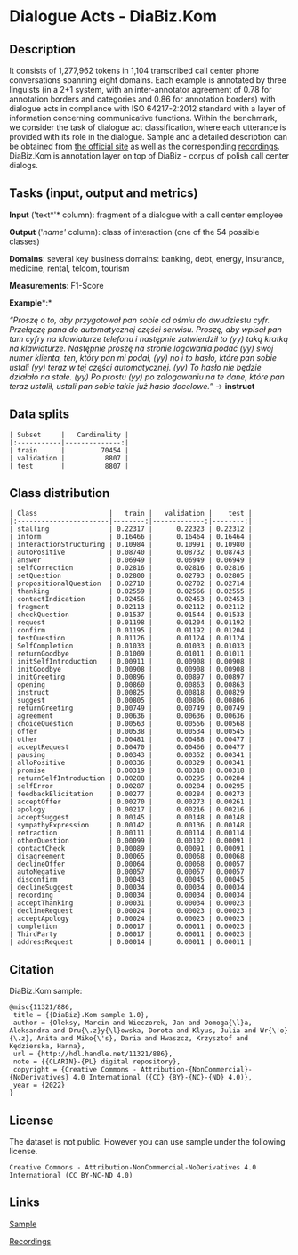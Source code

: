 # Dialogue Acts - DiaBiz.Kom

## Description

It consists of 1,277,962 tokens in 1,104 transcribed call center phone conversations spanning eight domains. Each example is annotated by three linguists (in a 2+1 system, with an inter-annotator agreement of 0.78 for annotation borders and categories and 0.86 for annotation borders) with dialogue acts in compliance with ISO 64217-2:2012 standard with a layer of information concerning communicative functions. Within the benchmark, we consider the task of dialogue act classification, where each utterance is provided with its role in the dialogue. Sample and a detailed description can be obtained from [the official site](https://clarin-pl.eu/dspace/handle/11321/886) as well as the corresponding [recordings](https://clarin-pl.eu/dspace/handle/11321/887). DiaBiz.Kom is annotation layer on top of DiaBiz - corpus  of polish call center dialogs.

## Tasks (input, output and metrics)

**Input** ('text*'* column): fragment of a dialogue with a call center employee

**Output** ('*name'* column): class of interaction (one of the 54 possible classes)

**Domains**: several key business domains: banking, debt, energy, insurance, medicine, rental, telcom, tourism

**Measurements**: F1-Score

**Example***:* 

*“Proszę o to, aby przygotował pan sobie od ośmiu do dwudziestu cyfr. Przełączę pana do automatycznej części serwisu. Proszę, aby wpisał pan tam cyfry na klawiaturze telefonu i następnie zatwierdził to (yy) taką kratką na klawiaturze. Następnie proszę na stronie logowania podać (yy) swój numer klienta, ten, który pan mi podał, (yy) no i to hasło, które pan sobie ustali (yy) teraz w tej części automatycznej. (yy) To hasło nie będzie działało na stałe. (yy) Po prostu (yy) po zalogowaniu na te dane, które pan teraz ustalił, ustali pan sobie takie już hasło docelowe.”* → **instruct**

## Data splits

```
| Subset     |   Cardinality |
|:-----------|--------------:|
| train      |         70454 |
| validation |          8807 |
| test       |          8807 |
```

## Class distribution

```
| Class                  |   train |   validation |    test |
|:-----------------------|--------:|-------------:|--------:|
| stalling               | 0.22317 |      0.22323 | 0.22312 |
| inform                 | 0.16466 |      0.16464 | 0.16464 |
| interactionStructuring | 0.10984 |      0.10991 | 0.10980 |
| autoPositive           | 0.08740 |      0.08732 | 0.08743 |
| answer                 | 0.06949 |      0.06949 | 0.06949 |
| selfCorrection         | 0.02816 |      0.02816 | 0.02816 |
| setQuestion            | 0.02800 |      0.02793 | 0.02805 |
| propositionalQuestion  | 0.02710 |      0.02702 | 0.02714 |
| thanking               | 0.02559 |      0.02566 | 0.02555 |
| contactIndication      | 0.02456 |      0.02453 | 0.02453 |
| fragment               | 0.02113 |      0.02112 | 0.02112 |
| checkQuestion          | 0.01537 |      0.01544 | 0.01533 |
| request                | 0.01198 |      0.01204 | 0.01192 |
| confirm                | 0.01195 |      0.01192 | 0.01204 |
| testQuestion           | 0.01126 |      0.01124 | 0.01124 |
| SelfCompletion         | 0.01033 |      0.01033 | 0.01033 |
| returnGoodbye          | 0.01009 |      0.01011 | 0.01011 |
| initSelfIntroduction   | 0.00911 |      0.00908 | 0.00908 |
| initGoodbye            | 0.00908 |      0.00908 | 0.00908 |
| initGreeting           | 0.00896 |      0.00897 | 0.00897 |
| opening                | 0.00860 |      0.00863 | 0.00863 |
| instruct               | 0.00825 |      0.00818 | 0.00829 |
| suggest                | 0.00805 |      0.00806 | 0.00806 |
| returnGreeting         | 0.00749 |      0.00749 | 0.00749 |
| agreement              | 0.00636 |      0.00636 | 0.00636 |
| choiceQuestion         | 0.00563 |      0.00556 | 0.00568 |
| offer                  | 0.00538 |      0.00534 | 0.00545 |
| other                  | 0.00481 |      0.00488 | 0.00477 |
| acceptRequest          | 0.00470 |      0.00466 | 0.00477 |
| pausing                | 0.00343 |      0.00352 | 0.00341 |
| alloPositive           | 0.00336 |      0.00329 | 0.00341 |
| promise                | 0.00319 |      0.00318 | 0.00318 |
| returnSelfIntroduction | 0.00288 |      0.00295 | 0.00284 |
| selfError              | 0.00287 |      0.00284 | 0.00295 |
| feedbackElicitation    | 0.00277 |      0.00284 | 0.00273 |
| acceptOffer            | 0.00270 |      0.00273 | 0.00261 |
| apology                | 0.00217 |      0.00216 | 0.00216 |
| acceptSuggest          | 0.00145 |      0.00148 | 0.00148 |
| sympathyExpression     | 0.00142 |      0.00136 | 0.00148 |
| retraction             | 0.00111 |      0.00114 | 0.00114 |
| otherQuestion          | 0.00099 |      0.00102 | 0.00091 |
| contactCheck           | 0.00089 |      0.00091 | 0.00091 |
| disagreement           | 0.00065 |      0.00068 | 0.00068 |
| declineOffer           | 0.00064 |      0.00068 | 0.00057 |
| autoNegative           | 0.00057 |      0.00057 | 0.00057 |
| disconfirm             | 0.00043 |      0.00045 | 0.00045 |
| declineSuggest         | 0.00034 |      0.00034 | 0.00034 |
| recording              | 0.00034 |      0.00034 | 0.00034 |
| acceptThanking         | 0.00031 |      0.00034 | 0.00023 |
| declineRequest         | 0.00024 |      0.00023 | 0.00023 |
| acceptApology          | 0.00024 |      0.00023 | 0.00023 |
| completion             | 0.00017 |      0.00011 | 0.00023 |
| ThirdParty             | 0.00017 |      0.00011 | 0.00023 |
| addressRequest         | 0.00014 |      0.00011 | 0.00011 |
```

## Citation

DiaBiz.Kom sample:

```
@misc{11321/886,	
 title = {{DiaBiz}.Kom sample 1.0},	
 author = {Oleksy, Marcin and Wieczorek, Jan and Domoga{\l}a, Aleksandra and Dru{\.z}y{\l}owska, Dorota and Klyus, Julia and Wr{\'o}{\.z}, Anita and Miko{\'s}, Daria and Hwaszcz, Krzysztof and Kędzierska, Hanna},	
 url = {http://hdl.handle.net/11321/886},	
 note = {{CLARIN}-{PL} digital repository},	
 copyright = {Creative Commons - Attribution-{NonCommercial}-{NoDerivatives} 4.0 International ({CC} {BY}-{NC}-{ND} 4.0)},	
 year = {2022}	
}
```

## License

The dataset is not public. However you can use sample under the following license.

```
Creative Commons - Attribution-NonCommercial-NoDerivatives 4.0 International (CC BY-NC-ND 4.0)
```

## Links

[Sample](https://clarin-pl.eu/dspace/handle/11321/886)

[Recordings](https://clarin-pl.eu/dspace/handle/11321/887)